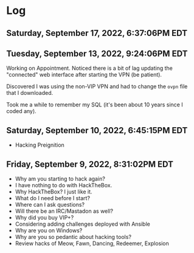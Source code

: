 # Log

## Saturday, September 17, 2022, 6:37:06PM EDT


## Tuesday, September 13, 2022, 9:24:06PM EDT

Working on Appointment. Noticed there is a bit of lag updating the
"connected" web interface after starting the VPN (be patient).

Discovered I was using the non-VIP VPN and had to change the `ovpn` file
that I downloaded.

Took me a while to remember my SQL (it's been about 10 years since I
coded any).

## Saturday, September 10, 2022, 6:45:15PM EDT

* Hacking Preignition

## Friday, September 9, 2022, 8:31:02PM EDT

* Why am you starting to hack again?
* I have nothing to do with HackTheBox.
* Why HackTheBox? I just like it.
* What do I need before I start?
* Where can I ask questions?
* Will there be an IRC/Mastadon as well?
* Why did you buy VIP+?
* Considering adding challenges deployed with Ansible
* Why are you on Windows?
* Why are you so pedantic about hacking tools?
* Review hacks of Meow, Fawn, Dancing, Redeemer, Explosion

